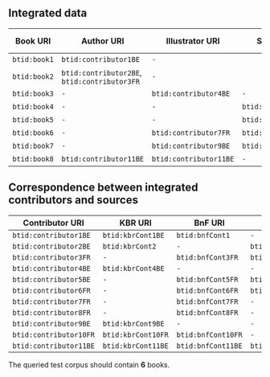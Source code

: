 
## Integrated data

| Book URI      | Author URI                                    | Illustrator URI        | Scenarist URI          | In corpus? | 
|---------------|-----------------------------------------------|------------------------|------------------------|------------|
| `btid:book1`  | `btid:contributor1BE  `                       | `-`                    |                        | Yes        |
| `btid:book2`  | `btid:contributor2BE`, `btid:contributor3FR`  | `-`                    |                        | Yes        |
| `btid:book3`  | `-`                                           | `btid:contributor4BE`  | `-`                    | Yes        |
| `btid:book4`  | `-`                                           | `-`                    | `btid:contributor5BE`  | Yes        |
| `btid:book5`  | `-`                                           | `-`                    | `btid:contributor6FR`  | No         |
| `btid:book6`  | `-`                                           | `btid:contributor7FR`  | `btid:contributor8FR`  | No         |
| `btid:book7`  | `-`                                           | `btid:contributor9BE`  | `btid:contributor10FR` | Yes        |
| `btid:book8`  | `btid:contributor11BE`                        | `btid:contributor11BE` | `-`                    | Yes        |

## Correspondence between integrated contributors and sources

| Contributor URI        | KBR URI            | BnF URI            | KB URI           |
|------------------------|--------------------|--------------------|------------------|
| `btid:contributor1BE`  | `btid:kbrCont1BE`  | `btid:bnfCont1`    | `-`              |
| `btid:contributor2BE`  | `btid:kbrCont2`    | `-`                | `btid:kbCont2BE` |
| `btid:contributor3FR`  | `-`                | `btid:bnfCont3FR`  | `btid:kbCont3`   |
| `btid:contributor4BE`  | `btid:kbrCont4BE`  | `-`                | `-`              |
| `btid:contributor5BE`  | `-`                | `btid:bnfCont5FR`  | `btid:kbCont5BE` |
| `btid:contributor6FR`  | `-`                | `btid:bnfCont6FR`  | `btid:kbCont6FR` |
| `btid:contributor7FR`  | `-`                | `btid:bnfCont7FR`  | `-`              |
| `btid:contributor8FR`  | `-`                | `btid:bnfCont8FR`  | `-`              |
| `btid:contributor9BE`  | `btid:kbrCont9BE`  | `-`                | `-`              |
| `btid:contributor10FR` | `btid:kbrCont10FR` | `btid:bnfCont10FR` | `-`              |
| `btid:contributor11BE` | `btid:kbrCont11BE` | `btid:bnfCont11BE` | `btid:kbCont11`  |

The queried test corpus should contain **6** books.

